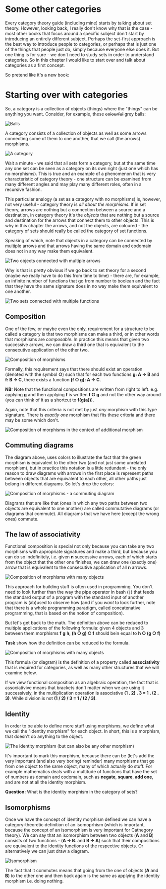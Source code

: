 Some other categories
===

Every category theory guide (including mine) starts by talking about set theory. However, looking back, I really don't know why that is the case - most other books that focus around a specific subject don't start by introducing an entirely different subject. Perhaps the set-first approach is the best way to introduce people to categories, or perhaps that is just one of the things that people just do, simply because everyone else does it. But one thing is for sure - we don't need to study sets in order to understand categories. So in this chapter I would like to start over and talk about categories as a first concept. 

So pretend like it's a new book:

Starting over with categories
===

So, a category is a collection of objects (things) where the "things" can be anything you want. Consider, for example, these ~~colourful~~ grey balls:

![Balls](elements.svg)

A category consists of a collection of objects as well as some arrows connecting some of them to one another, that we call (the arrows) morphisms.

![A category](category.svg)

Wait a minute - we said that all sets form a category, but at the same time any one set can be seen as a category on its own right (just one which has no morphisms). This is true and an example of a phenomenon that is very characteristic of category theory - one structure can be examined from many different angles and may play many different roles, often in a recursive fashion.

This particular analogy (a set as a category with no morphisms) is, however, not very useful - category theory is *all about the morphisms*. If in set theory, arrows are nothing but a connection between a source and a destination, in category theory it's the *objects* that are nothing but a source and destination for the arrows that connect them to other objects. This is why in this chapter the arrows, and not the objects, are coloured - the category of sets should really be called the category of set functions.

Speaking of which, note that objects in a category can be connected by multiple arrows and that arrows having the same domain and codomain does not in any way make them equivalent.

![Two objects connected with multiple arrows](arrows.svg)

Why is that is pretty obvious if we go back to set theory for a second (maybe we really have to do this from time to time) - there are, for example, an infinite number of functions that go from number to boolean and the fact that they have the same signature does in no way make them equivalent to one another.

![Two sets connected with multiple functions](set_arrows.svg)

Composition
---

One of the few, or maybe even the only, requirement for a structure to be called a category is that two morphisms can make a third, or in other words that morphisms are *composable*. In practice this means that given two successive arrows, we can draw a third one that is equivalent to the consecutive application of the other two.

![Composition of morphisms](composition.svg)


Formally, this requirement says that there should exist an operation (denoted with the symbol **○**) such that for each two functions **g: A → B** and **f: B → C**, there exists a function **(f ○ g): A → C**.

**NB:** Note that the functional compositions are written from right to left. e.g. applying **g** and then applying **f** is written **f ○ g** and not the other way around (you can think of it as a shortcut to **f(g(a))**).

Again, note that this criteria is not met by just *any* morphism with this type signature. There is *exactly one* morphism that fits these criteria and there may be some which don't.


![Composition of morphisms in the context of additional morphism](composition_arrows.svg)

Commuting diagrams
---

The diagram above, uses colors to illustrate the fact that the green morphism is equivalent to the other two (and not just some unrelated morphism), but in practice this notation is a little redundant - the only reason to draw diagrams with arrows in the first place is represent paths between objects that are equivalent to each other, all other paths just belong in different diagrams. So let's drop the colors:

![Composition of morphisms - a commuting diagram](composition_commuting_diagram.svg)

Diagrams that are like that (ones in which any two paths between two objects are equivalent to one another) are called commutative diagrams (or diagrams that commute). All diagrams that we have here (except the wrong ones) commute.


The law of associativity
---

Functional composition is special not only because you can take any two morphisms with appropriate signatures and make a third, but because you can do so indefinitely, i.e. given **n** successive arrows, each of which starts from the object that the other one finishes, we can draw one (exactly one) arrow that is equivalent to the consecutive application of all **n** arrows.

![Composition of morphisms with many objects](composition_n_objects.svg)

This approach for building stuff is often used in programming. You don't need to look further than the way the pipe operator in bash (`|`) that feeds the standard output of a program with the standard input of another program is (ab)used to observe how (and if you *want* to look further, note that there is a whole programming paradigm, called concatenative programming, that is based on the notion of composition).

But let's get back to the math. The definition above can be reduced to multiple applications of the following formula: given 4 objects and 3 between them morphisms **f** **g** **h**, **(h ○ g) ○ f** should bein equal to **h ○ (g ○ f)** 

**Task** show how the definition can be reduced to the formula.

![Composition of morphisms with many objects](composition_associativity.svg)

This formula (or diagram) is the definition of a property called **associativity** that is required for categories, as well as many other structures that we will examine below.

If we view functional composition as an algebraic operation, the fact that is associativive means that brackets don't matter when we are using it successively, in the multiplication operation is associative **(1 . 2) . 3 = 1 . (2 . 3)**. While division is not **(1 / 2) / 3 = 1 / (2 / 3)**.


Identity
---

In order to be able to define more stuff using morphisms, we define what we call the "identity morphism" for each object. In short, this is a morphism, that doesn't do anything to the object.

![The identity morphism (but can also be any other morphism)](identity.svg)

It's important to mark this morphism, because there can be (let's add the very important (and also very boring) reminder) many morphisms that go from one object to the same object, many of which actually do stuff. For example mathematics deals with a multitude of functions that have the set of numbers as domain and codomain, such as **negate**, **square**, **add one**, and are not at all the identity morphism.

**Question:** What is the identity morphism in the category of sets?

Isomorphisms
---

Once we have the concept of identity morphism defined we can have a category-theoretic definition of an isomoprhism (which is important, because the concept of an isomorphism is very important for Cathegory theory). We can say that an isomorphism between two objects (**A** and **B**) consists of two functions - (**A → B**.  and **B → A**) such that their compositions are equivalent to the identity functions of the respective objects. Or alternatively we can just draw a diagram.

![Isomorphism](isomorphism.svg)

The fact that it commutes means that going from the one of objects (**A** and **B**) to the other one and then back again is the same as applying the identity morphism i.e. doing nothing. 


